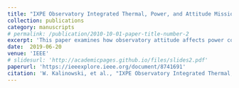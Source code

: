 ```yaml
---
title: "IXPE Observatory Integrated Thermal, Power, and Attitude Mission Design Analysis"
collection: publications
category: manuscripts
# permalink: /publication/2010-10-01-paper-title-number-2
excerpt: 'This paper examines how observatory attitude affects power consumption, how the Design Reference Mission targets drive the observatory power and thermal design, and potential system design trades.'
date:  2019-06-20
venue: 'IEEE'
# slidesurl: 'http://academicpages.github.io/files/slides2.pdf'
paperurl: 'https://ieeexplore.ieee.org/document/8741691'
citation: 'W. Kalinowski, et al., "IXPE Observatory Integrated Thermal, Power, and Attitude Mission Design Analysis," 2019 IEEE Aerospace Conference, Big Sky, MT, USA, 2019, pp. 1-13, doi: 10.1109/AERO.2019.8741691'
---
```


<!-- The contents above will be part of a list of publications, if the user clicks the link for the publication than the contents of section will be rendered as a full page, allowing you to provide more information about the paper for the reader. When publications are displayed as a single page, the contents of the above "citation" field will automatically be included below this section in a smaller font. -->